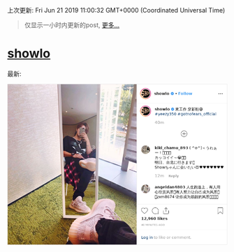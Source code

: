 
  
 上次更新: Fri Jun 21 2019 11:00:32 GMT+0000 (Coordinated Universal Time) 

 > 仅显示一小时内更新的post, [更多...](screenshots/)
  
# [showlo](https://www.instagram.com/showlo/)

最新:

    

![showlo](screenshots/showlo/latest.png?raw=true)

        